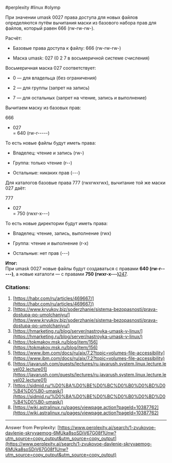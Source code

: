 #perplexity #linux #olymp

При значении umask 0027 права доступа для новых файлов определяются путём вычитания маски из базового набора прав для файлов, который равен 666 (rw-rw-rw-).

Расчёт:

- Базовые права доступа к файлу: 666 (rw-rw-rw-)
    
- Маска umask: 027 (0 2 7 в восьмеричной системе счисления)
    

Восьмеричная маска 027 соответствует:

- 0 — для владельца (без ограничения)
    
- 2 — для группы (запрет на запись)
    
- 7 — для остальных (запрет на чтение, запись и выполнение)
    

Вычитаем маску из базовых прав:

666

- 027  
    = 640 (rw-r-----)
    

То есть новые файлы будут иметь права:

- Владелец: чтение и запись (rw-)
    
- Группа: только чтение (r--)
    
- Остальные: никаких прав (---)
    

Для каталогов базовые права 777 (rwxrwxrwx), вычитание той же маски 027 даёт:

777

- 027  
    = 750 (rwxr-x---)
    

То есть новые директории будут иметь права:

- Владелец: чтение, запись, выполнение (rwx)
    
- Группа: чтение и выполнение (r-x)
    
- Остальные: нет прав (---)
    

**Итог:**  
При umask 0027 новые файлы будут создаваться с правами **640 (rw-r-----)**, а новые каталоги — с правами **750 (rwxr-x---)**[2](https://www.kryukov.biz/soderzhanie/sistema-bezopasnosti/prava-dostupa-po-umolchaniyu/)[4](https://tokmakov.msk.ru/blog/item/156)[7](https://sidmid.ru/%D0%BA%D0%BE%D0%BC%D0%B0%D0%BD%D0%B4%D0%B0-umask/).

### Citations:

1. [https://habr.com/ru/articles/469667/](https://habr.com/ru/articles/469667/)
2. [https://www.kryukov.biz/soderzhanie/sistema-bezopasnosti/prava-dostupa-po-umolchaniyu/](https://www.kryukov.biz/soderzhanie/sistema-bezopasnosti/prava-dostupa-po-umolchaniyu/)
3. [https://hmarketing.ru/blog/server/nastroyka-umask-v-linux/](https://hmarketing.ru/blog/server/nastroyka-umask-v-linux/)
4. [https://tokmakov.msk.ru/blog/item/156](https://tokmakov.msk.ru/blog/item/156)
5. [https://www.ibm.com/docs/ru/aix/7.2?topic=volumes-file-accessibility](https://www.ibm.com/docs/ru/aix/7.2?topic=volumes-file-accessibility)
6. [https://javarush.com/quests/lectures/ru.javarush.system.linux.lecture.level02.lecture01](https://javarush.com/quests/lectures/ru.javarush.system.linux.lecture.level02.lecture01)
7. [https://sidmid.ru/%D0%BA%D0%BE%D0%BC%D0%B0%D0%BD%D0%B4%D0%B0-umask/](https://sidmid.ru/%D0%BA%D0%BE%D0%BC%D0%B0%D0%BD%D0%B4%D0%B0-umask/)
8. [https://wiki.astralinux.ru/pages/viewpage.action?pageId=10387762](https://wiki.astralinux.ru/pages/viewpage.action?pageId=10387762)

---

Answer from Perplexity: [https://www.perplexity.ai/search/1-zvukovoe-davlenie-skryvaemog-6MUka8soSDiV67G08f1Unw?utm_source=copy_output&utm_source=copy_output](https://www.perplexity.ai/search/1-zvukovoe-davlenie-skryvaemog-6MUka8soSDiV67G08f1Unw?utm_source=copy_output&utm_source=copy_output)